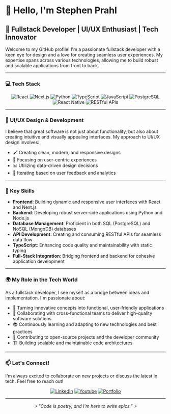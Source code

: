 # 👋 Hello, I'm Stephen Prahl

<!----
<div align="center">
  <img src="https://your-profile-image-url.com" alt="Your Name" width="200" style="border-radius: 50%;" />
</div>
----->

## 🚀 Fullstack Developer | UI/UX Enthusiast | Tech Innovator

Welcome to my GitHub profile! I'm a passionate fullstack developer with a keen eye for design and a love for creating seamless user experiences. My expertise spans across various technologies, allowing me to build robust and scalable applications from front to back.

---

### 💻 Tech Stack

<div align="center">

![React](https://img.shields.io/badge/-React-61DAFB?style=for-the-badge&logo=react&logoColor=black)
![Next.js](https://img.shields.io/badge/-Next.js-000000?style=for-the-badge&logo=next.js&logoColor=white)
![Python](https://img.shields.io/badge/-Python-3776AB?style=for-the-badge&logo=python&logoColor=white)
![TypeScript](https://img.shields.io/badge/-TypeScript-3178C6?style=for-the-badge&logo=typescript&logoColor=white)
![JavaScript](https://img.shields.io/badge/-JavaScript-F7DF1E?style=for-the-badge&logo=javascript&logoColor=black)
![PostgreSQL](https://img.shields.io/badge/-PostgreSQL-336791?style=for-the-badge&logo=postgresql&logoColor=white)
![React Native](https://img.shields.io/badge/-React-Native-47A248?style=for-the-badge&logo=ReactNative&logoColor=white)
![RESTful APIs](https://img.shields.io/badge/-RESTful%20APIs-FF6C37?style=for-the-badge&logo=postman&logoColor=white)

</div>

---

### 🎨 UI/UX Design & Development

I believe that great software is not just about functionality, but also about creating intuitive and visually appealing interfaces. My approach to UI/UX design involves:

- 🖌️ Creating clean, modern, and responsive designs
- 🧠 Focusing on user-centric experiences
- 📊 Utilizing data-driven design decisions
- 🔄 Iterating based on user feedback and analytics

---

### 🌟 Key Skills

- **Frontend**: Building dynamic and responsive user interfaces with React and Next.js
- **Backend**: Developing robust server-side applications using Python and Node.js
- **Database Management**: Proficient in both SQL (PostgreSQL) and NoSQL (MongoDB) databases
- **API Development**: Creating and consuming RESTful APIs for seamless data flow
- **TypeScript**: Enhancing code quality and maintainability with static typing
- **Full-Stack Integration**: Bridging frontend and backend for cohesive application development

---

### 🌍 My Role in the Tech World

As a fullstack developer, I see myself as a bridge between ideas and implementation. I'm passionate about:

- 🚀 Turning innovative concepts into functional, user-friendly applications
- 🤝 Collaborating with cross-functional teams to deliver high-quality software solutions
- 📚 Continuously learning and adapting to new technologies and best practices
- 🌱 Contributing to open-source projects and the developer community
- 🏗️ Building scalable and maintainable code architectures

---

### 📫 Let's Connect!

I'm always excited to collaborate on new projects or discuss the latest in tech. Feel free to reach out!

<div align="center">

[![LinkedIn](https://img.shields.io/badge/LinkedIn-0077B5?style=for-the-badge&logo=linkedin&logoColor=white)](https://linkedin.com/in/stephen-prahl-0270222a4)
[![Youtube](https://img.shields.io/badge/Youtube-1DA1F2?style=for-the-badge&logo=Youtube&logoColor=white)](https://www.youtube.com/@stevie732)
[![Portfolio](https://img.shields.io/badge/Portfolio-FF7139?style=for-the-badge&logo=Firefox-Browser&logoColor=white)](https://stephenprahl.vercel.app)

</div>

---

<div align="center">
  <i>⚡ "Code is poetry, and I'm here to write epics." ⚡</i>
